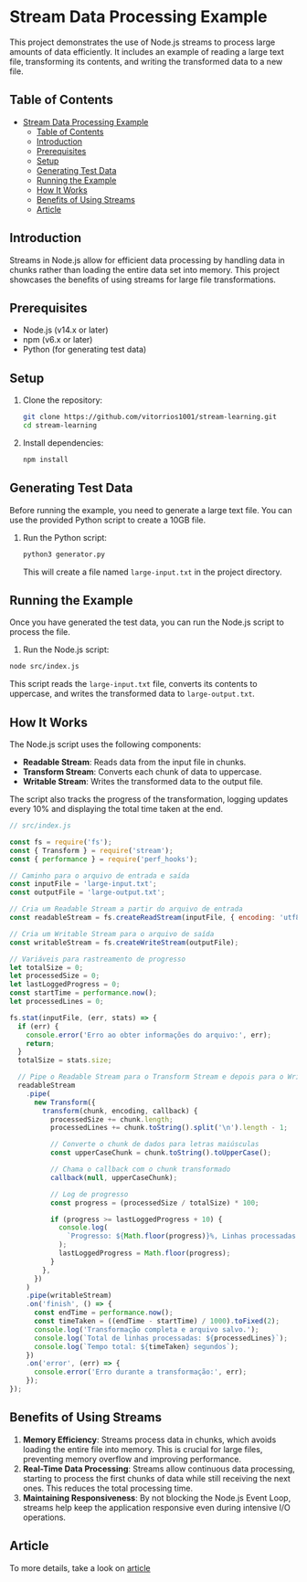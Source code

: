 # Stream Data Processing Example

This project demonstrates the use of Node.js streams to process large amounts of data efficiently. It includes an example of reading a large text file, transforming its contents, and writing the transformed data to a new file.

## Table of Contents

- [Stream Data Processing Example](#stream-data-processing-example)
  - [Table of Contents](#table-of-contents)
  - [Introduction](#introduction)
  - [Prerequisites](#prerequisites)
  - [Setup](#setup)
  - [Generating Test Data](#generating-test-data)
  - [Running the Example](#running-the-example)
  - [How It Works](#how-it-works)
  - [Benefits of Using Streams](#benefits-of-using-streams)
  - [Article](#article)

## Introduction

Streams in Node.js allow for efficient data processing by handling data in chunks rather than loading the entire data set into memory. This project showcases the benefits of using streams for large file transformations.

## Prerequisites

- Node.js (v14.x or later)
- npm (v6.x or later)
- Python (for generating test data)

## Setup

1. Clone the repository:

   ```bash
   git clone https://github.com/vitorrios1001/stream-learning.git
   cd stream-learning
   ```

2. Install dependencies:

   ```bash
   npm install
   ```

## Generating Test Data

Before running the example, you need to generate a large text file. You can use the provided Python script to create a 10GB file.

1. Run the Python script:

   ```bash
   python3 generator.py
   ```

   This will create a file named `large-input.txt` in the project directory.

## Running the Example

Once you have generated the test data, you can run the Node.js script to process the file.

1. Run the Node.js script:

  ```bash
  node src/index.js
  ```

   This script reads the `large-input.txt` file, converts its contents to uppercase, and writes the transformed data to `large-output.txt`.

## How It Works

The Node.js script uses the following components:

- **Readable Stream**: Reads data from the input file in chunks.
- **Transform Stream**: Converts each chunk of data to uppercase.
- **Writable Stream**: Writes the transformed data to the output file.

The script also tracks the progress of the transformation, logging updates every 10% and displaying the total time taken at the end.

```javascript
// src/index.js

const fs = require('fs');
const { Transform } = require('stream');
const { performance } = require('perf_hooks');

// Caminho para o arquivo de entrada e saída
const inputFile = 'large-input.txt';
const outputFile = 'large-output.txt';

// Cria um Readable Stream a partir do arquivo de entrada
const readableStream = fs.createReadStream(inputFile, { encoding: 'utf8' });

// Cria um Writable Stream para o arquivo de saída
const writableStream = fs.createWriteStream(outputFile);

// Variáveis para rastreamento de progresso
let totalSize = 0;
let processedSize = 0;
let lastLoggedProgress = 0;
const startTime = performance.now();
let processedLines = 0;

fs.stat(inputFile, (err, stats) => {
  if (err) {
    console.error('Erro ao obter informações do arquivo:', err);
    return;
  }
  totalSize = stats.size;

  // Pipe o Readable Stream para o Transform Stream e depois para o Writable Stream
  readableStream
    .pipe(
      new Transform({
        transform(chunk, encoding, callback) {
          processedSize += chunk.length;
          processedLines += chunk.toString().split('\n').length - 1;

          // Converte o chunk de dados para letras maiúsculas
          const upperCaseChunk = chunk.toString().toUpperCase();

          // Chama o callback com o chunk transformado
          callback(null, upperCaseChunk);

          // Log de progresso
          const progress = (processedSize / totalSize) * 100;

          if (progress >= lastLoggedProgress + 10) {
            console.log(
              `Progresso: ${Math.floor(progress)}%, Linhas processadas: ${processedLines}`
            );
            lastLoggedProgress = Math.floor(progress);
          }
        },
      })
    )
    .pipe(writableStream)
    .on('finish', () => {
      const endTime = performance.now();
      const timeTaken = ((endTime - startTime) / 1000).toFixed(2);
      console.log('Transformação completa e arquivo salvo.');
      console.log(`Total de linhas processadas: ${processedLines}`);
      console.log(`Tempo total: ${timeTaken} segundos`);
    })
    .on('error', (err) => {
      console.error('Erro durante a transformação:', err);
    });
});
```

## Benefits of Using Streams

1. **Memory Efficiency**: Streams process data in chunks, which avoids loading the entire file into memory. This is crucial for large files, preventing memory overflow and improving performance.
2. **Real-Time Data Processing**: Streams allow continuous data processing, starting to process the first chunks of data while still receiving the next ones. This reduces the total processing time.
3. **Maintaining Responsiveness**: By not blocking the Node.js Event Loop, streams help keep the application responsive even during intensive I/O operations.

## Article

To more details, take a look on [article](https://dev.to/vitorrios1001/beneficios-do-uso-de-streams-em-nodejs-3o50)

